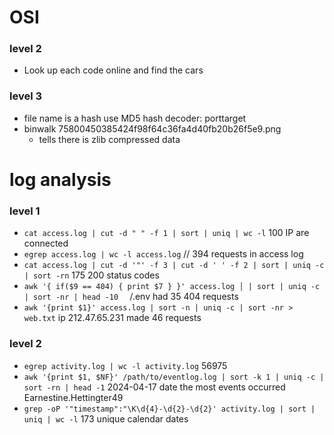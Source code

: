 # OSI
### level 2 
- Look up each code online and find the cars
### level 3
- file name is a hash use MD5 hash decoder: porttarget
- binwalk 75800450385424f98f64c36fa4d40fb20b26f5e9.png 
    - tells there is zlib compressed data
# log analysis
### level 1
- `cat access.log | cut -d " " -f 1 | sort | uniq | wc -l` 100 IP are connected
- `egrep access.log | wc -l access.log` // 394 requests in access log
- `cat access.log | cut -d '"' -f 3 | cut -d ' ' -f 2 | sort | uniq -c | sort -rn`  175 200 status codes
- `awk '{ if($9 == 404) { print $7 } }' access.log │ | sort | uniq -c | sort -nr | head -10  `   /.env had 35 404 requests
-  `awk '{print $1}' access.log | sort -n | uniq -c | sort -nr > web.txt` ip 212.47.65.231 made 46 requests
### level 2
- `egrep activity.log | wc -l activity.log` 56975
- `awk '{print $1, $NF}' /path/to/eventlog.log | sort -k 1 | uniq -c | sort -rn | head -1` 2024-04-17 date the most events occurred Earnestine.Hettingter49
- `grep -oP '"timestamp":"\K\d{4}-\d{2}-\d{2}' activity.log | sort | uniq | wc -l` 173 unique calendar dates
